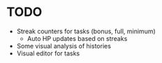 # TODO

- Streak counters for tasks (bonus, full, minimum)
  - Auto HP updates based on streaks
- Some visual analysis of histories
- Visual editor for tasks
